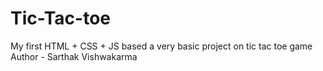 # Tic-Tac-toe
My first HTML + CSS + JS  based a very basic project on tic tac toe game
Author - Sarthak Vishwakarma
